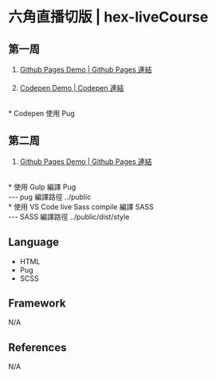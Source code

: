 # 六角直播切版 | hex-liveCourse

## 第一周
<ol>
  <li>
    <a href="https://kevinshu1995.github.io/hex-liveCourse/week1/index.html">Github Pages Demo | Github Pages 連結</a>
  </li>
<br>
  <li>
    <a href="https://codepen.io/kevinshu/pen/qBOEYJY">Codepen Demo | Codepen 連結</a>
  </li>
</ol>
<br>
* Codepen 使用 Pug

## 第二周
<ol>
  <li>
    <a href="https://kevinshu1995.github.io/hex-liveCourse/week2/public/index.html">Github Pages Demo | Github Pages 連結</a>
  </li>
</ol>
<br>
* 使用 Gulp 編譯 Pug
<br>  
--- pug 編譯路徑 ../public
<br>
* 使用 VS Code live Sass compile 編譯 SASS
<br>
--- SASS 編譯路徑 ../public/dist/style
<br>

## Language
<ul>
 <li>HTML</li>
 <li>Pug</li>
 <li>SCSS</li>
</ul>

## Framework
N/A

## References
N/A
